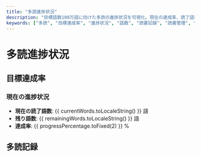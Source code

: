 ```yaml
---
title: "多読進捗状況"
description: "目標語数100万語に向けた多読の進捗状況を可視化。現在の達成率、読了語数、残り語数を円グラフで表示し、書籍ごとの詳細な記録も確認できます。"
keywords: ["多読", "目標達成率", "進捗状況", "語数", "読書記録", "読書管理", "読了記録", "読書進捗", "多読グラフ"]
---
```

# 多読進捗状況

## 目標達成率

<Chart :data="chartData" :options="chartOptions" />

### 現在の進捗状況
- **現在の読了語数**: {{ currentWords.toLocaleString() }} 語
- **残り語数**: {{ remainingWords.toLocaleString() }} 語
- **達成率**: {{ progressPercentage.toFixed(2) }} %

## 多読記録

<Table :books="books" />

<script setup>
// JSON データをインポート
import progressData from './progress.json';

// 現在の語数と目標
const currentWords = progressData.books.reduce((sum, book) => sum + book.words, 0);
const targetWords = 1000000;
const remainingWords = targetWords - currentWords;

// 達成率（％）
const progressPercentage = (currentWords / targetWords) * 100;

// グラフ用のデータ
const chartData = {
  labels: ['達成済み', '残り'],
  datasets: [
    {
      label: '目標達成率',
      data: [currentWords, remainingWords],
      backgroundColor: ['rgba(75, 192, 192, 0.6)', 'rgba(192, 192, 192, 0.6)'],
      borderColor: ['rgba(75, 192, 192, 1)', 'rgba(192, 192, 192, 1)'],
      borderWidth: 1,
    },
  ],
};

// グラフのオプション
const chartOptions = {
  responsive: true,
  plugins: {
    legend: {
      display: true,
      position: 'top',
    },
    tooltip: {
      callbacks: {
        label: (tooltipItem) => `${tooltipItem.label}: ${tooltipItem.raw.toLocaleString()} 語`,
      },
    },
  },
};

// テーブル用のデータ
const books = progressData.books;
</script>
